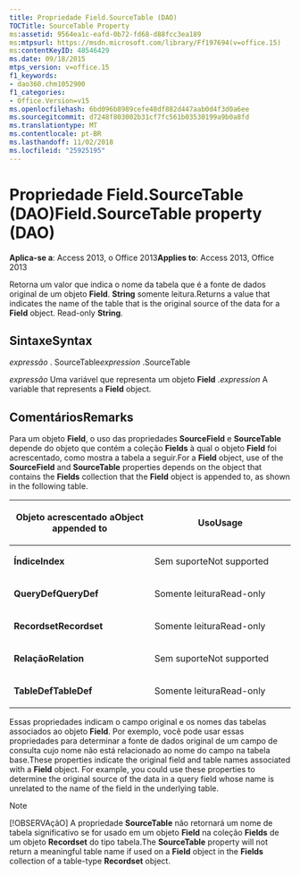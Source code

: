 ```yaml
---
title: Propriedade Field.SourceTable (DAO)
TOCTitle: SourceTable Property
ms:assetid: 9564ea1c-eafd-0b72-fd68-d88fcc3ea189
ms:mtpsurl: https://msdn.microsoft.com/library/Ff197694(v=office.15)
ms:contentKeyID: 48546429
ms.date: 09/18/2015
mtps_version: v=office.15
f1_keywords:
- dao360.chm1052900
f1_categories:
- Office.Version=v15
ms.openlocfilehash: 6bd096b8989cefe48df882d447aab0d4f3d0a6ee
ms.sourcegitcommit: d7248f803002b31cf7fc561b03530199a9b0a8fd
ms.translationtype: MT
ms.contentlocale: pt-BR
ms.lasthandoff: 11/02/2018
ms.locfileid: "25925195"
---
```

# <a name="fieldsourcetable-property-dao"></a><span data-ttu-id="937c9-102">Propriedade Field.SourceTable (DAO)</span><span class="sxs-lookup"><span data-stu-id="937c9-102">Field.SourceTable property (DAO)</span></span>


<span data-ttu-id="937c9-103">**Aplica-se a**: Access 2013, o Office 2013</span><span class="sxs-lookup"><span data-stu-id="937c9-103">**Applies to**: Access 2013, Office 2013</span></span>

<span data-ttu-id="937c9-p101">Retorna um valor que indica o nome da tabela que é a fonte de dados original de um objeto **Field**. **String** somente leitura.</span><span class="sxs-lookup"><span data-stu-id="937c9-p101">Returns a value that indicates the name of the table that is the original source of the data for a **Field** object. Read-only **String**.</span></span>

## <a name="syntax"></a><span data-ttu-id="937c9-106">Sintaxe</span><span class="sxs-lookup"><span data-stu-id="937c9-106">Syntax</span></span>

<span data-ttu-id="937c9-107">*expressão* . SourceTable</span><span class="sxs-lookup"><span data-stu-id="937c9-107">*expression* .SourceTable</span></span>

<span data-ttu-id="937c9-108">*expressão* Uma variável que representa um objeto **Field** .</span><span class="sxs-lookup"><span data-stu-id="937c9-108">*expression* A variable that represents a **Field** object.</span></span>

## <a name="remarks"></a><span data-ttu-id="937c9-109">Comentários</span><span class="sxs-lookup"><span data-stu-id="937c9-109">Remarks</span></span>

<span data-ttu-id="937c9-110">Para um objeto **Field**, o uso das propriedades **SourceField** e **SourceTable** depende do objeto que contém a coleção **Fields** à qual o objeto **Field** foi acrescentado, como mostra a tabela a seguir.</span><span class="sxs-lookup"><span data-stu-id="937c9-110">For a **Field** object, use of the **SourceField** and **SourceTable** properties depends on the object that contains the **Fields** collection that the **Field** object is appended to, as shown in the following table.</span></span>

<table>
<colgroup>
<col style="width: 50%" />
<col style="width: 50%" />
</colgroup>
<thead>
<tr class="header">
<th><p><span data-ttu-id="937c9-111">Objeto acrescentado a</span><span class="sxs-lookup"><span data-stu-id="937c9-111">Object appended to</span></span></p></th>
<th><p><span data-ttu-id="937c9-112">Uso</span><span class="sxs-lookup"><span data-stu-id="937c9-112">Usage</span></span></p></th>
</tr>
</thead>
<tbody>
<tr class="odd">
<td><p><span data-ttu-id="937c9-113"><strong>Índice</strong></span><span class="sxs-lookup"><span data-stu-id="937c9-113"><strong>Index</strong></span></span></p></td>
<td><p><span data-ttu-id="937c9-114">Sem suporte</span><span class="sxs-lookup"><span data-stu-id="937c9-114">Not supported</span></span></p></td>
</tr>
<tr class="even">
<td><p><span data-ttu-id="937c9-115"><strong>QueryDef</strong></span><span class="sxs-lookup"><span data-stu-id="937c9-115"><strong>QueryDef</strong></span></span></p></td>
<td><p><span data-ttu-id="937c9-116">Somente leitura</span><span class="sxs-lookup"><span data-stu-id="937c9-116">Read-only</span></span></p></td>
</tr>
<tr class="odd">
<td><p><span data-ttu-id="937c9-117"><strong>Recordset</strong></span><span class="sxs-lookup"><span data-stu-id="937c9-117"><strong>Recordset</strong></span></span></p></td>
<td><p><span data-ttu-id="937c9-118">Somente leitura</span><span class="sxs-lookup"><span data-stu-id="937c9-118">Read-only</span></span></p></td>
</tr>
<tr class="even">
<td><p><span data-ttu-id="937c9-119"><strong>Relação</strong></span><span class="sxs-lookup"><span data-stu-id="937c9-119"><strong>Relation</strong></span></span></p></td>
<td><p><span data-ttu-id="937c9-120">Sem suporte</span><span class="sxs-lookup"><span data-stu-id="937c9-120">Not supported</span></span></p></td>
</tr>
<tr class="odd">
<td><p><span data-ttu-id="937c9-121"><strong>TableDef</strong></span><span class="sxs-lookup"><span data-stu-id="937c9-121"><strong>TableDef</strong></span></span></p></td>
<td><p><span data-ttu-id="937c9-122">Somente leitura</span><span class="sxs-lookup"><span data-stu-id="937c9-122">Read-only</span></span></p></td>
</tr>
</tbody>
</table>


<span data-ttu-id="937c9-p102">Essas propriedades indicam o campo original e os nomes das tabelas associados ao objeto **Field**. Por exemplo, você pode usar essas propriedades para determinar a fonte de dados original de um campo de consulta cujo nome não está relacionado ao nome do campo na tabela base.</span><span class="sxs-lookup"><span data-stu-id="937c9-p102">These properties indicate the original field and table names associated with a **Field** object. For example, you could use these properties to determine the original source of the data in a query field whose name is unrelated to the name of the field in the underlying table.</span></span>


> [!NOTE]
> <P><span data-ttu-id="937c9-125">[!OBSERVAçãO] A propriedade <STRONG>SourceTable</STRONG> não retornará um nome de tabela significativo se for usado em um objeto <STRONG>Field</STRONG> na coleção <STRONG>Fields</STRONG> de um objeto <STRONG>Recordset</STRONG> do tipo tabela.</span><span class="sxs-lookup"><span data-stu-id="937c9-125">The <STRONG>SourceTable</STRONG> property will not return a meaningful table name if used on a <STRONG>Field</STRONG> object in the <STRONG>Fields</STRONG> collection of a table-type <STRONG>Recordset</STRONG> object.</span></span></P>


